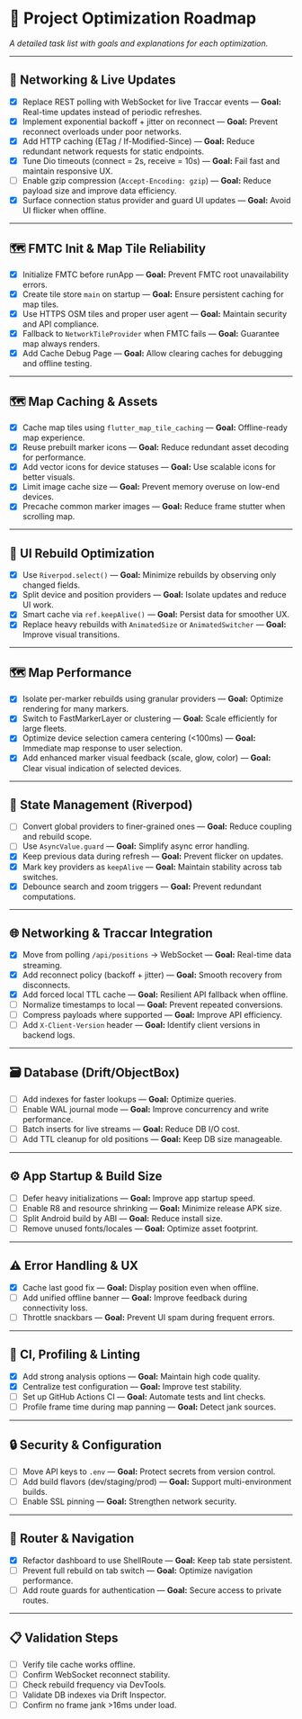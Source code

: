 # 🧭 Project Optimization Roadmap
*A detailed task list with goals and explanations for each optimization.*

---

## 🚀 Networking & Live Updates

- [x] Replace REST polling with WebSocket for live Traccar events — **Goal:** Real-time updates instead of periodic refreshes.
- [x] Implement exponential backoff + jitter on reconnect — **Goal:** Prevent reconnect overloads under poor networks.
- [x] Add HTTP caching (ETag / If-Modified-Since) — **Goal:** Reduce redundant network requests for static endpoints.
- [x] Tune Dio timeouts (connect = 2s, receive = 10s) — **Goal:** Fail fast and maintain responsive UX.
- [ ] Enable gzip compression (`Accept-Encoding: gzip`) — **Goal:** Reduce payload size and improve data efficiency.
- [x] Surface connection status provider and guard UI updates — **Goal:** Avoid UI flicker when offline.

---

## 🗺️ FMTC Init & Map Tile Reliability

- [x] Initialize FMTC before runApp — **Goal:** Prevent FMTC root unavailability errors.
- [x] Create tile store `main` on startup — **Goal:** Ensure persistent caching for map tiles.
- [x] Use HTTPS OSM tiles and proper user agent — **Goal:** Maintain security and API compliance.
- [x] Fallback to `NetworkTileProvider` when FMTC fails — **Goal:** Guarantee map always renders.
- [x] Add Cache Debug Page — **Goal:** Allow clearing caches for debugging and offline testing.

---

## 🗺️ Map Caching & Assets

- [x] Cache map tiles using `flutter_map_tile_caching` — **Goal:** Offline-ready map experience.
 - [x] Reuse prebuilt marker icons — **Goal:** Reduce redundant asset decoding for performance.
 - [x] Add vector icons for device statuses — **Goal:** Use scalable icons for better visuals.
 - [x] Limit image cache size — **Goal:** Prevent memory overuse on low-end devices.
 - [x] Precache common marker images — **Goal:** Reduce frame stutter when scrolling map.

---

## 🎯 UI Rebuild Optimization

- [x] Use `Riverpod.select()` — **Goal:** Minimize rebuilds by observing only changed fields.
- [x] Split device and position providers — **Goal:** Isolate updates and reduce UI work.
- [x] Smart cache via `ref.keepAlive()` — **Goal:** Persist data for smoother UX.
 - [x] Replace heavy rebuilds with `AnimatedSize` or `AnimatedSwitcher` — **Goal:** Improve visual transitions.

---

## 🗺️ Map Performance

- [x] Isolate per-marker rebuilds using granular providers — **Goal:** Optimize rendering for many markers.
- [x] Switch to FastMarkerLayer or clustering — **Goal:** Scale efficiently for large fleets.
- [x] Optimize device selection camera centering (<100ms) — **Goal:** Immediate map response to user selection.
- [x] Add enhanced marker visual feedback (scale, glow, color) — **Goal:** Clear visual indication of selected devices.

---

## 🧩 State Management (Riverpod)

- [ ] Convert global providers to finer-grained ones — **Goal:** Reduce coupling and rebuild scope.
- [ ] Use `AsyncValue.guard` — **Goal:** Simplify async error handling.
- [x] Keep previous data during refresh — **Goal:** Prevent flicker on updates.
- [x] Mark key providers as `keepAlive` — **Goal:** Maintain stability across tab switches.
- [x] Debounce search and zoom triggers — **Goal:** Prevent redundant computations.

---

## 🌐 Networking & Traccar Integration

- [x] Move from polling `/api/positions` → WebSocket — **Goal:** Real-time data streaming.
- [x] Add reconnect policy (backoff + jitter) — **Goal:** Smooth recovery from disconnects.
- [x] Add forced local TTL cache — **Goal:** Resilient API fallback when offline.
- [ ] Normalize timestamps to local — **Goal:** Prevent repeated conversions.
- [ ] Compress payloads where supported — **Goal:** Improve API efficiency.
- [ ] Add `X-Client-Version` header — **Goal:** Identify client versions in backend logs.

---

## 🗃️ Database (Drift/ObjectBox)

- [ ] Add indexes for faster lookups — **Goal:** Optimize queries.
- [ ] Enable WAL journal mode — **Goal:** Improve concurrency and write performance.
- [ ] Batch inserts for live streams — **Goal:** Reduce DB I/O cost.
- [ ] Add TTL cleanup for old positions — **Goal:** Keep DB size manageable.

---

## ⚙️ App Startup & Build Size

- [ ] Defer heavy initializations — **Goal:** Improve app startup speed.
- [ ] Enable R8 and resource shrinking — **Goal:** Minimize release APK size.
- [ ] Split Android build by ABI — **Goal:** Reduce install size.
- [ ] Remove unused fonts/locales — **Goal:** Optimize asset footprint.

---

## ⚠️ Error Handling & UX

- [x] Cache last good fix — **Goal:** Display position even when offline.
- [ ] Add unified offline banner — **Goal:** Improve feedback during connectivity loss.
- [ ] Throttle snackbars — **Goal:** Prevent UI spam during frequent errors.

---

## 🧪 CI, Profiling & Linting

- [x] Add strong analysis options — **Goal:** Maintain high code quality.
- [x] Centralize test configuration — **Goal:** Improve test stability.
- [ ] Set up GitHub Actions CI — **Goal:** Automate tests and lint checks.
- [ ] Profile frame time during map panning — **Goal:** Detect jank sources.

---

## 🔒 Security & Configuration

- [ ] Move API keys to `.env` — **Goal:** Protect secrets from version control.
- [ ] Add build flavors (dev/staging/prod) — **Goal:** Support multi-environment builds.
- [ ] Enable SSL pinning — **Goal:** Strengthen network security.

---

## 🧭 Router & Navigation

- [x] Refactor dashboard to use ShellRoute — **Goal:** Keep tab state persistent.
- [ ] Prevent full rebuild on tab switch — **Goal:** Optimize navigation performance.
- [ ] Add route guards for authentication — **Goal:** Secure access to private routes.

---

## 📋 Validation Steps

- [ ] Verify tile cache works offline.
- [ ] Confirm WebSocket reconnect stability.
- [ ] Check rebuild frequency via DevTools.
- [ ] Validate DB indexes via Drift Inspector.
- [ ] Confirm no frame jank >16ms under load.
